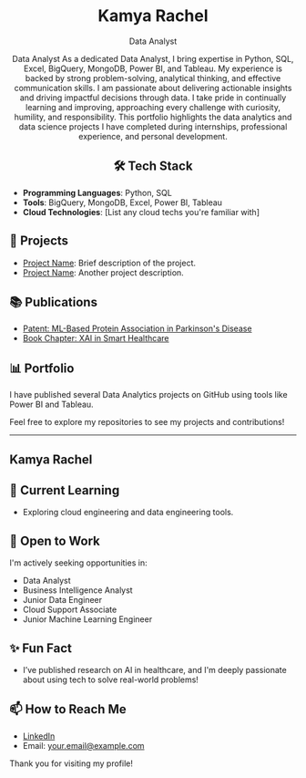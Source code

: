 <h1 align="center">Kamya Rachel</h1>

<p align="center">Data Analyst</p>
 

<p align="center">Data Analyst
As a dedicated Data Analyst, I bring expertise in Python, SQL, Excel, BigQuery, MongoDB, Power BI, and Tableau. My experience is backed by strong problem-solving, analytical thinking, and effective communication skills. I am passionate about delivering actionable insights and driving impactful decisions through data. I take pride in continually learning and improving, approaching every challenge with curiosity, humility, and responsibility. This portfolio highlights the data analytics and data science projects I have completed during internships, professional experience, and personal development.
</p>

<h2 align="center">🛠️ Tech Stack</h2>

- **Programming Languages**: Python, SQL
- **Tools**: BigQuery, MongoDB, Excel, Power BI, Tableau
- **Cloud Technologies**: [List any cloud techs you're familiar with]

## 🔭 Projects
- [Project Name](link-to-repo): Brief description of the project.
- [Project Name](link-to-repo): Another project description.

## 📚 Publications
- [Patent: ML-Based Protein Association in Parkinson's Disease](link)
- [Book Chapter: XAI in Smart Healthcare](link)

## 📊 Portfolio
I have published several Data Analytics projects on GitHub using tools like Power BI and Tableau.

Feel free to explore my repositories to see my projects and contributions!

---

**Kamya Rachel**  
---

## 🌱 Current Learning
- Exploring cloud engineering and data engineering tools.
  
## 💼 Open to Work
I'm actively seeking opportunities in:
- Data Analyst
- Business Intelligence Analyst
- Junior Data Engineer
- Cloud Support Associate
- Junior Machine Learning Engineer

## ✨ Fun Fact
- I’ve published research on AI in healthcare, and I'm deeply passionate about using tech to solve real-world problems!

## 📫 How to Reach Me
- [LinkedIn](your-linkedin-url)
- Email: your.email@example.com

Thank you for visiting my profile!
